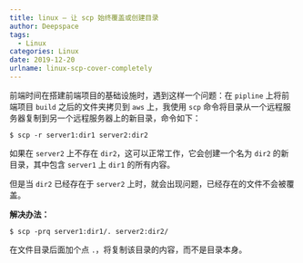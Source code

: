 ```yaml
---
title: linux — 让 scp 始终覆盖或创建目录
author: Deepspace
tags:
  - Linux
categories: Linux
date: 2019-12-20
urlname: linux-scp-cover-completely
---
```



前端时间在搭建前端项目的基础设施时，遇到这样一个问题：在 `pipline` 上将前端项目 `build` 之后的文件夹拷贝到 `aws` 上，我使用 `scp` 命令将目录从一个远程服务器复制到另一个远程服务器上的新目录，命令如下：

```shell
$ scp -r server1:dir1 server2:dir2
```

如果在 `server2` 上不存在 `dir2`，这可以正常工作，它会创建一个名为 `dir2` 的新目录，其中包含 `server1` 上 `dir1` 的所有内容。

但是当 `dir2` 已经存在于 `server2` 上时，就会出现问题，已经存在的文件不会被覆盖。
<!-- more -->
**解决办法：**

```shell
$ scp -prq server1:dir1/. server2:dir2/
```

在文件目录后面加个点 `.`，将复制该目录的内容，而不是目录本身。

